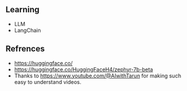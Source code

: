 ## Learning
- LLM
- LangChain
## Refrences
- https://huggingface.co/      
- https://huggingface.co/HuggingFaceH4/zephyr-7b-beta
- Thanks to https://www.youtube.com/@AIwithTarun for making such easy to understand videos.
